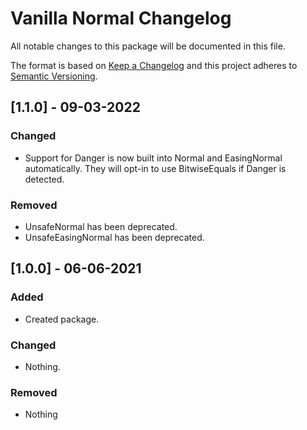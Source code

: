 # Vanilla Normal Changelog

All notable changes to this package will be documented in this file.

The format is based on [Keep a Changelog](http://keepachangelog.com/en/1.0.0/)
and this project adheres to [Semantic Versioning](http://semver.org/spec/v2.0.0.html).

## [1.1.0] - 09-03-2022

### Changed
- Support for Danger is now built into Normal and EasingNormal automatically. They will opt-in to use BitwiseEquals if Danger is detected.

### Removed
- UnsafeNormal has been deprecated.
- UnsafeEasingNormal has been deprecated.

## [1.0.0] - 06-06-2021

### Added
- Created package.

### Changed
- Nothing.

### Removed
- Nothing